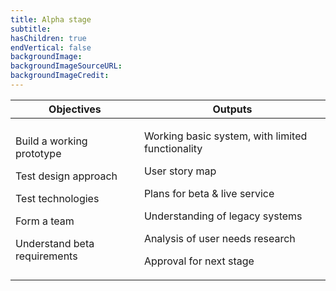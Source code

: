 ```yaml
---
title: Alpha stage
subtitle:
hasChildren: true
endVertical: false
backgroundImage: 
backgroundImageSourceURL:
backgroundImageCredit:
---
```

<table>
    <thead>
        <tr>
            <th>Objectives</th>
            <th>Outputs</th>
        </tr>
    </thead>
    <tbody>
        <tr>
            <td>
                <p>Build a working prototype</p>
                <p>Test design approach</p>
                <p>Test technologies</p>
                <p>Form a team</p>
                <p>Understand beta requirements</p>
            </td>
            <td>
                <p>Working basic system, with limited functionality</p>
                <p>User story map</p>
                <p>Plans for beta &amp; live service</p>
                <p>Understanding of legacy systems</p>
                <p>Analysis of user needs research</p>
                <p>Approval for next stage</p>
            </td>
        </tr>
    </tbody>
    </table>